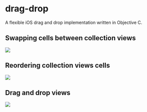 # drag-drop
A flexible iOS drag and drop implementation written in Objective C.

<p>
<h2>Swapping cells between collection views</h2>
<img src=http://i.imgur.com/VjXb2Af.gif?1></img>
</p>

<p>
<h2>Reordering collection views cells</h2>
<img src=http://i.imgur.com/oPzGFnq.gif?1></img>
</p>

<p>
<h2>Drag and drop views</h2>
<img src=http://i.imgur.com/ku6YVMv.gif?1></img>
</p>
